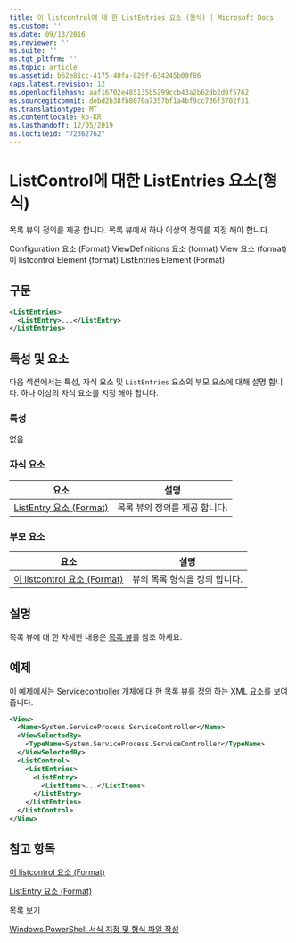 ```yaml
---
title: 이 listcontrol에 대 한 ListEntries 요소 (형식) | Microsoft Docs
ms.custom: ''
ms.date: 09/13/2016
ms.reviewer: ''
ms.suite: ''
ms.tgt_pltfrm: ''
ms.topic: article
ms.assetid: b62e81cc-4175-40fa-829f-634245b09f86
caps.latest.revision: 12
ms.openlocfilehash: aaf16702e485135b5299ccb43a2b62db2d9f5762
ms.sourcegitcommit: debd2b38fb8070a7357bf1a4bf9cc736f3702f31
ms.translationtype: MT
ms.contentlocale: ko-KR
ms.lasthandoff: 12/05/2019
ms.locfileid: "72362762"
---
```

# <a name="listentries-element-for-listcontrol-format"></a>ListControl에 대한 ListEntries 요소(형식)

목록 뷰의 정의를 제공 합니다. 목록 뷰에서 하나 이상의 정의를 지정 해야 합니다.

Configuration 요소 (Format) ViewDefinitions 요소 (format) View 요소 (format)이 listcontrol Element (format) ListEntries Element (Format)

## <a name="syntax"></a>구문

```xml
<ListEntries>
  <ListEntry>...</ListEntry>
</ListEntries>
```

## <a name="attributes-and-elements"></a>특성 및 요소

다음 섹션에서는 특성, 자식 요소 및 `ListEntries` 요소의 부모 요소에 대해 설명 합니다. 하나 이상의 자식 요소를 지정 해야 합니다.

### <a name="attributes"></a>특성

없음

### <a name="child-elements"></a>자식 요소

|요소|설명|
|-------------|-----------------|
|[ListEntry 요소 (Format)](./listentry-element-for-listcontrol-format.md)|목록 뷰의 정의를 제공 합니다.|

### <a name="parent-elements"></a>부모 요소

|요소|설명|
|-------------|-----------------|
|[이 listcontrol 요소 (Format)](./listcontrol-element-format.md)|뷰의 목록 형식을 정의 합니다.|

## <a name="remarks"></a>설명

목록 뷰에 대 한 자세한 내용은 [목록 뷰](./creating-a-list-view.md)를 참조 하세요.

## <a name="example"></a>예제

이 예제에서는 [Servicecontroller](/dotnet/api/System.ServiceProcess.ServiceController) 개체에 대 한 목록 뷰를 정의 하는 XML 요소를 보여 줍니다.

```xml
<View>
  <Name>System.ServiceProcess.ServiceController</Name>
  <ViewSelectedBy>
    <TypeName>System.ServiceProcess.ServiceController</TypeName>
  </ViewSelectedBy>
  <ListControl>
    <ListEntries>
      <ListEntry>
        <ListItems>...</ListItems>
      </ListEntry>
    </ListEntries>
  </ListControl>
</View>
```

## <a name="see-also"></a>참고 항목

[이 listcontrol 요소 (Format)](./listcontrol-element-format.md)

[ListEntry 요소 (Format)](./listentry-element-for-listcontrol-format.md)

[목록 보기](./creating-a-list-view.md)

[Windows PowerShell 서식 지정 및 형식 파일 작성](./writing-a-powershell-formatting-file.md)
